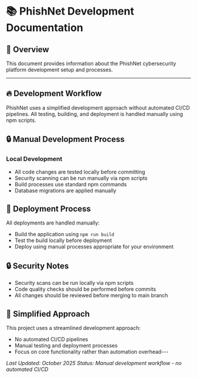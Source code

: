 # 📚 PhishNet Development Documentation

## 🎯 Overview
This document provides information about the PhishNet cybersecurity platform development setup and processes.

---

## 🔥 Development Workflow

PhishNet uses a simplified development approach without automated CI/CD pipelines. All testing, building, and deployment is handled manually using npm scripts.
## 🔒 Manual Development Process

### Local Development
- All code changes are tested locally before committing
- Security scanning can be run manually via npm scripts
- Build processes use standard npm commands
- Database migrations are applied manually

## 🚀 Deployment Process

All deployments are handled manually:
- Build the application using `npm run build`
- Test the build locally before deployment
- Deploy using manual processes appropriate for your environment

## 🔒 Security Notes

- Security scans can be run locally via npm scripts  
- Code quality checks should be performed before commits
- All changes should be reviewed before merging to main branch

## 🧹 Simplified Approach

This project uses a streamlined development approach:
- No automated CI/CD pipelines
- Manual testing and deployment processes
- Focus on core functionality rather than automation overhead---

*Last Updated: October 2025*
*Status: Manual development workflow - no automated CI/CD*
